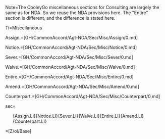 Note=The CooleyGo miscellaneous sections for Consulting are largely the same as for NDA.  So we reuse the NDA provisions here.  The "Entire" section is different, and the difference is stated here.

Ti=Miscellaneous

Assign.=[GH/CommonAccord/Agt-NDA/Sec/Misc/Assign/0.md]

Notice.=[GH/CommonAccord/Agt-NDA/Sec/Misc/Notice/0.md]

Sever.=[GH/CommonAccord/Agt-NDA/Sec/Misc/Sever/0.md]

Waive.=[GH/CommonAccord/Agt-NDA/Sec/Misc/Waive/0.md]

Entire.=[GH/CommonAccord/Agt-NDA/Sec/Misc/Entire/0.md]

Amend.=[GH/CommonAccord/Agt-NDA/Sec/Misc/Amend/0.md]

Counterpart.=[GH/CommonAccord/Agt-NDA/Sec/Misc/Counterpart/0.md]

sec=<ol>{Assign.LI}{Notice.LI}{Sever.LI}{Waive.LI}{Entire.LI}{Amend.LI}{Counterpart.LI}</ol>

=[Z/ol/Base]